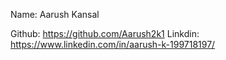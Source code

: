 Name: Aarush Kansal

Github: https://github.com/Aarush2k1
Linkdin: https://www.linkedin.com/in/aarush-k-199718197/